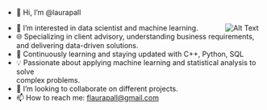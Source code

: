 - 👋 Hi, I’m @laurapall
<div style="text-align: right">
  <img align = "right" src="https://imgtr.ee/images/2023/07/15/9838486809f63c3ff671c88ccc04e45e.jpeg" alt="Alt Text">
  
</div>
  
- 👀 I’m interested in data scientist and machine learning.
- 🌐 Specializing in client advisory, understanding business requirements,<br>
    and delivering data-driven solutions.
- 🌱 Continuously learning and staying updated with C++, Python, SQL
- 💡 Passionate about applying machine learning and statistical analysis to solve <br>
  complex problems.
- 💞️ I’m looking to collaborate on different projects.
- 📫 How to reach me: flaurapall@gmail.com


<!---
laurapall/laurapall is a ✨ special ✨ repository because its `README.md` (this file) appears on your GitHub profile.
You can click the Preview link to take a look at your changes.
--->


